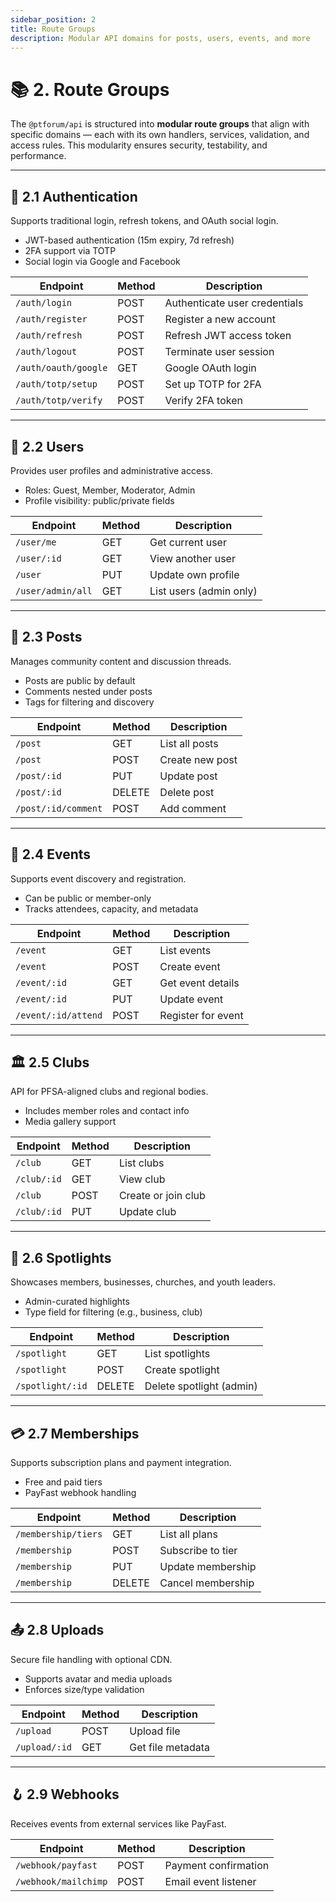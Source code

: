 ```yaml
---
sidebar_position: 2
title: Route Groups
description: Modular API domains for posts, users, events, and more
---
```


# 📚 2. Route Groups

The `@ptforum/api` is structured into **modular route groups** that align with specific domains — each with its own handlers, services, validation, and access rules. This modularity ensures security, testability, and performance.

---

## 🔑 2.1 Authentication

Supports traditional login, refresh tokens, and OAuth social login.

- JWT-based authentication (15m expiry, 7d refresh)
- 2FA support via TOTP
- Social login via Google and Facebook

| Endpoint | Method | Description |
|---------|--------|-------------|
| `/auth/login` | POST | Authenticate user credentials |
| `/auth/register` | POST | Register a new account |
| `/auth/refresh` | POST | Refresh JWT access token |
| `/auth/logout` | POST | Terminate user session |
| `/auth/oauth/google` | GET | Google OAuth login |
| `/auth/totp/setup` | POST | Set up TOTP for 2FA |
| `/auth/totp/verify` | POST | Verify 2FA token |

---

## 👤 2.2 Users

Provides user profiles and administrative access.

- Roles: Guest, Member, Moderator, Admin
- Profile visibility: public/private fields

| Endpoint | Method | Description |
|----------|--------|-------------|
| `/user/me` | GET | Get current user |
| `/user/:id` | GET | View another user |
| `/user` | PUT | Update own profile |
| `/user/admin/all` | GET | List users (admin only) |

---

## 📰 2.3 Posts

Manages community content and discussion threads.

- Posts are public by default
- Comments nested under posts
- Tags for filtering and discovery

| Endpoint | Method | Description |
|----------|--------|-------------|
| `/post` | GET | List all posts |
| `/post` | POST | Create new post |
| `/post/:id` | PUT | Update post |
| `/post/:id` | DELETE | Delete post |
| `/post/:id/comment` | POST | Add comment |

---

## 🎉 2.4 Events

Supports event discovery and registration.

- Can be public or member-only
- Tracks attendees, capacity, and metadata

| Endpoint | Method | Description |
|----------|--------|-------------|
| `/event` | GET | List events |
| `/event` | POST | Create event |
| `/event/:id` | GET | Get event details |
| `/event/:id` | PUT | Update event |
| `/event/:id/attend` | POST | Register for event |

---

## 🏛 2.5 Clubs

API for PFSA-aligned clubs and regional bodies.

- Includes member roles and contact info
- Media gallery support

| Endpoint | Method | Description |
|----------|--------|-------------|
| `/club` | GET | List clubs |
| `/club/:id` | GET | View club |
| `/club` | POST | Create or join club |
| `/club/:id` | PUT | Update club |

---

## 🌟 2.6 Spotlights

Showcases members, businesses, churches, and youth leaders.

- Admin-curated highlights
- Type field for filtering (e.g., business, club)

| Endpoint | Method | Description |
|----------|--------|-------------|
| `/spotlight` | GET | List spotlights |
| `/spotlight` | POST | Create spotlight |
| `/spotlight/:id` | DELETE | Delete spotlight (admin) |

---

## 💳 2.7 Memberships

Supports subscription plans and payment integration.

- Free and paid tiers
- PayFast webhook handling

| Endpoint | Method | Description |
|----------|--------|-------------|
| `/membership/tiers` | GET | List all plans |
| `/membership` | POST | Subscribe to tier |
| `/membership` | PUT | Update membership |
| `/membership` | DELETE | Cancel membership |

---

## 📤 2.8 Uploads

Secure file handling with optional CDN.

- Supports avatar and media uploads
- Enforces size/type validation

| Endpoint | Method | Description |
|----------|--------|-------------|
| `/upload` | POST | Upload file |
| `/upload/:id` | GET | Get file metadata |

---

## 🪝 2.9 Webhooks

Receives events from external services like PayFast.

| Endpoint | Method | Description |
|----------|--------|-------------|
| `/webhook/payfast` | POST | Payment confirmation |
| `/webhook/mailchimp` | POST | Email event listener |

